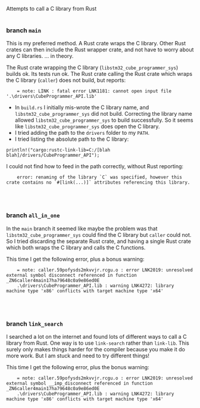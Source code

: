 Attempts to call a C library from Rust
<br><br>

### branch `main`
This is my preferred method. A Rust crate wraps the C library.  Other Rust crates can then include the Rust wrapper crate, and not have to worry about any C libraries.
... in theory.

The Rust crate wrapping the C library (`libstm32_cube_programmer_sys`) builds ok. Its tests run ok.
The Rust crate calling the Rust crate which wraps the C library (`caller`) does not build, but reports:
```
    = note: LINK : fatal error LNK1181: cannot open input file '.\drivers\CubeProgrammer_API.lib'
```

- In `build.rs` I initially mis-wrote the C library name, and `libstm32_cube_programmer_sys` did not build. Correcting the library name allowed `libstm32_cube_programmer_sys` to build successfully. So it seems like `libstm32_cube_programmer_sys` does open the C library.
- I tried adding the path to the `drivers` folder to my `PATH`.
- I tried listing the absolute path to the C library:
```
println!("cargo:rustc-link-lib=C:/[blah blah]/drivers/CubeProgrammer_API");
```
I could not find how to feed in the path correctly, without Rust reporting:
```
    error: renaming of the library `C` was specified, however this crate contains no `#[link(...)]` attributes referencing this library.
```
<br><br>

### branch `all_in_one`
In the `main` branch it seemed like maybe the problem was that `libstm32_cube_programmer_sys` could find the C library but `caller` could not. So I tried discarding the separate Rust crate, and having a single Rust crate which both wraps the C library and calls the C functions.

This time I get the following error, plus a bonus warning:
```
    = note: caller.59pofysds2mkvvjr.rcgu.o : error LNK2019: unresolved external symbol disconnect referenced in function _ZN6caller4main17ha79648c0a9e86ed0E
    .\drivers\CubeProgrammer_API.lib : warning LNK4272: library machine type 'x86' conflicts with target machine type 'x64'
```
<br><br>

### branch `link_search`
I searched a lot on the internet and found lots of different ways to call a C library from Rust. One way is to use `link-search` rather than `link-lib`. This surely only makes things harder for the compiler because you make it do more work. But I am stuck and need to try different things!

This time I get the following error, plus the bonus warning:
```
    = note: caller.59pofysds2mkvvjr.rcgu.o : error LNK2019: unresolved external symbol __imp_disconnect referenced in function _ZN6caller4main17ha79648c0a9e86ed0E
    .\drivers\CubeProgrammer_API.lib : warning LNK4272: library machine type 'x86' conflicts with target machine type 'x64'
```
